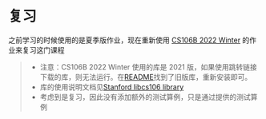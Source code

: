 # 复习

之前学习的时候使用的是夏季版作业，现在重新使用 [CS106B 2022 Winter](https://web.stanford.edu/class/archive/cs/cs106b/cs106b.1224/) 的作业来复习这门课程

> - 注意：CS106B 2022 Winter 使用的库是 2021 版，如果使用跳转链接下载的库，则无法运行。在[README](https://github.com/Andy-xiaokang/CS106B/blob/master/README.md#postscript)找到了旧版库，重新安装即可。
> - 库的使用说明文档见[Stanford libcs106 library](https://web.stanford.edu/dept/cs_edu/resources/cslib_docs/)
> - 考虑到是复习，因此没有添加额外的测试算例，只是通过提供的测试算例